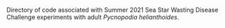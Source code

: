 Directory of code associated with Summer 2021 Sea Star Wasting Disease Challenge experiments with adult _Pycnopodia helianthoides_. 
